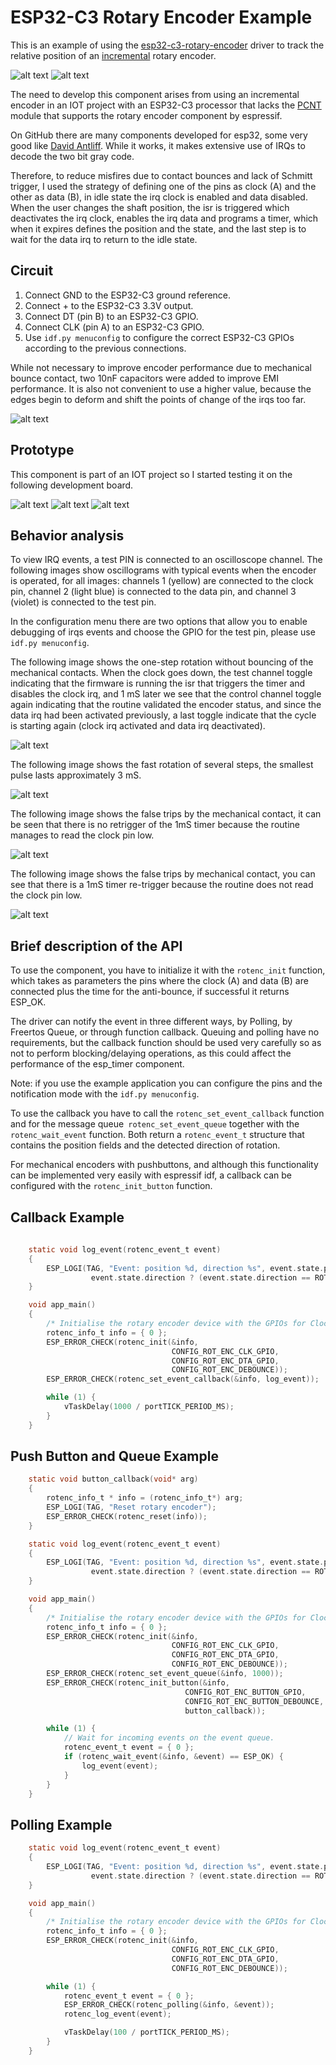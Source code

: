 # ESP32-C3 Rotary Encoder Example

This is an example of using the [esp32-c3-rotary-encoder](https://github.com/) driver to track the relative position of an [incremental](https://tech.alpsalpine.com/prod/e/html/encoder/incremental/ec11/ec11_list.html) rotary encoder.

![alt text](images/EC11B202440M.png)
![alt text](images/ky04-20.png)

The need to develop this component arises from using an incremental encoder in an IOT project with an ESP32-C3 processor that lacks the [PCNT](https://github.com/espressif/esp-idf/tree/73db142/examples/peripherals/pcnt/rotary_encoder) module that supports the rotary encoder component by espressif.

On GitHub there are many components developed for esp32, some very good like [David Antliff](https://github.com/DavidAntliff/esp32-rotary-encoder-example). While it works, it makes extensive use of IRQs to decode the two bit gray code. 

Therefore, to reduce misfires due to contact bounces and lack of Schmitt trigger, I used the strategy of defining one of the pins as clock (A) and the other as data (B), in idle state the irq clock is enabled and data disabled. When the user changes the shaft position, the isr is triggered which deactivates the irq clock, enables the irq data and programs a timer, which when it expires defines the position and the state, and the last step is to wait for the data irq to return to the idle state.

## Circuit

1. Connect GND to the ESP32-C3 ground reference.
2. Connect + to the ESP32-C3 3.3V output.
3. Connect DT (pin B) to an ESP32-C3 GPIO.
4. Connect CLK (pin A) to an ESP32-C3 GPIO.
5. Use `idf.py menuconfig` to configure the correct ESP32-C3 GPIOs according to the previous connections.

While not necessary to improve encoder performance due to mechanical bounce contact, two 10nF capacitors were added to improve EMI performance. It is also not convenient to use a higher value, because the edges begin to deform and shift the points of change of the irqs too far.

![alt text](images/Schematic.png)

## Prototype 
This component is part of an IOT project so I started testing it on the following development board.

![alt text](images/pcb_proto_1.png)
![alt text](images/pcb_proto_2.png)
![alt text](images/pcb_proto_3.png)

## Behavior analysis
To view IRQ events, a test PIN is connected to an oscilloscope channel.
The following images show oscillograms with typical events when the encoder is operated, for all images: channels 1 (yellow) are connected to the clock pin, channel 2 (light blue) is connected to the data pin, and channel 3 (violet) is connected to the test pin.

In the configuration menu there are two options that allow you to enable debugging of irqs events and choose the GPIO for the test pin, please use `idf.py menuconfig`.

The following image shows the one-step rotation without bouncing of the mechanical contacts.
When the clock goes down, the test channel toggle indicating that the firmware is running the isr that triggers the timer and disables the clock irq, and 1 mS later we see that the control channel toggle again indicating that the routine validated the encoder status, and since the data irq had been activated previously, a last toggle indicate that the cycle is starting again (clock irq activated and data irq deactivated).

![alt text](images/TEK_one_step_ok.png)

The following image shows the fast rotation of several steps, the smallest pulse lasts approximately 3 mS.

![alt text](images/TEK_fast_steps_ok.png)

The following image shows the false trips by the mechanical contact, it can be seen that there is no retrigger of the 1mS timer because the routine manages to read the clock pin low.

![alt text](images/TEK_bounce_1ms.png)

The following image shows the false trips by mechanical contact, you can see that there is a 1mS timer re-trigger because the routine does not read the clock pin low.

![alt text](images/TEK_timer.png)

## Brief description of the API
To use the component, you have to initialize it with the `rotenc_init` function, which takes as parameters the pins where the clock (A) and data (B) are connected plus the time for the anti-bounce, if successful it returns ESP_OK.

The driver can notify the event in three different ways, by Polling, by Freertos Queue, or through function callback. Queuing and polling have no requirements, but the callback function should be used very carefully so as not to perform blocking/delaying operations, as this could affect the performance of the esp_timer component.

Note: if you use the example application you can configure the pins and the notification mode with the `idf.py menuconfig`.

To use the callback you have to call the `rotenc_set_event_callback` function and for the message queue` rotenc_set_event_queue` together with the `rotenc_wait_event` function. Both return a `rotenc_event_t` structure that contains the position fields and the detected direction of rotation.

For mechanical encoders with pushbuttons, and although this functionality can be implemented very easily with espressif idf, a callback can be configured with the `rotenc_init_button` function.

Callback Example
----------------
```c
    
    static void log_event(rotenc_event_t event)
    {
        ESP_LOGI(TAG, "Event: position %d, direction %s", event.state.position,
                  event.state.direction ? (event.state.direction == ROTENC_CW ? "CW" : "CCW") : "NOT_SET")  ;
    }

    void app_main()
    {
        /* Initialise the rotary encoder device with the GPIOs for Clock (A) and Data (B)  signals and debounce timeout*/
        rotenc_info_t info = { 0 };
        ESP_ERROR_CHECK(rotenc_init(&info, 
                                    CONFIG_ROT_ENC_CLK_GPIO, 
                                    CONFIG_ROT_ENC_DTA_GPIO, 
                                    CONFIG_ROT_ENC_DEBOUNCE));
        ESP_ERROR_CHECK(rotenc_set_event_callback(&info, log_event));

        while (1) {
            vTaskDelay(1000 / portTICK_PERIOD_MS);
        }
    }
```

Push Button and Queue Example
-----------------------------
```c
    static void button_callback(void* arg)
    {
        rotenc_info_t * info = (rotenc_info_t*) arg;
        ESP_LOGI(TAG, "Reset rotary encoder");
        ESP_ERROR_CHECK(rotenc_reset(info));
    }

    static void log_event(rotenc_event_t event)
    {
        ESP_LOGI(TAG, "Event: position %d, direction %s", event.state.position,
                  event.state.direction ? (event.state.direction == ROTENC_CW ? "CW" : "CCW") : "NOT_SET")  ;
    }

    void app_main()
    {
        /* Initialise the rotary encoder device with the GPIOs for Clock (A) and Data (B)  signals and debounce timeout*/
        rotenc_info_t info = { 0 };
        ESP_ERROR_CHECK(rotenc_init(&info, 
                                    CONFIG_ROT_ENC_CLK_GPIO, 
                                    CONFIG_ROT_ENC_DTA_GPIO, 
                                    CONFIG_ROT_ENC_DEBOUNCE));
        ESP_ERROR_CHECK(rotenc_set_event_queue(&info, 1000));
        ESP_ERROR_CHECK(rotenc_init_button(&info, 
                                       CONFIG_ROT_ENC_BUTTON_GPIO, 
                                       CONFIG_ROT_ENC_BUTTON_DEBOUNCE, 
                                       button_callback));

        while (1) {
            // Wait for incoming events on the event queue.
            rotenc_event_t event = { 0 };
            if (rotenc_wait_event(&info, &event) == ESP_OK) {
                log_event(event);
            }
        }
    }
```

Polling Example
----------------
```c
    static void log_event(rotenc_event_t event)
    {
        ESP_LOGI(TAG, "Event: position %d, direction %s", event.state.position,
                  event.state.direction ? (event.state.direction == ROTENC_CW ? "CW" : "CCW") : "NOT_SET")  ;
    }

    void app_main()
    {
        /* Initialise the rotary encoder device with the GPIOs for Clock (A) and Data (B)  signals and debounce timeout*/
        rotenc_info_t info = { 0 };
        ESP_ERROR_CHECK(rotenc_init(&info, 
                                    CONFIG_ROT_ENC_CLK_GPIO, 
                                    CONFIG_ROT_ENC_DTA_GPIO, 
                                    CONFIG_ROT_ENC_DEBOUNCE));

        while (1) {
            rotenc_event_t event = { 0 };
            ESP_ERROR_CHECK(rotenc_polling(&info, &event));
            rotenc_log_event(event);

            vTaskDelay(100 / portTICK_PERIOD_MS);
        }
    }
```
